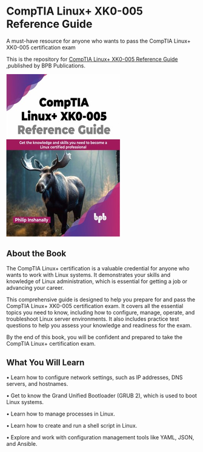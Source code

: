 # CompTIA Linux+ XK0-005 Reference Guide

A must-have resource for anyone who wants to pass the CompTIA Linux+ XK0-005 certification exam

This is the repository for [CompTIA Linux+ XK0-005 Reference Guide
](https://bpbonline.com/products/comptia-linux-xk0-005-reference-guide?variant=42884349919432),published by BPB Publications.

<img src="9789355515735.jpg">

## About the Book
The CompTIA Linux+ certification is a valuable credential for anyone who wants to work with Linux systems. It demonstrates your skills and knowledge of Linux administration, which is essential for getting a job or advancing your career.

This comprehensive guide is designed to help you prepare for and pass the CompTIA Linux+ XK0-005 certification exam. It covers all the essential topics you need to know, including how to configure, manage, operate, and troubleshoot Linux server environments. It also includes practice test questions to help you assess your knowledge and readiness for the exam.

By the end of this book, you will be confident and prepared to take the CompTIA Linux+ certification exam.

## What You Will Learn
•  Learn how to configure network settings, such as IP addresses, DNS servers, and hostnames.

•  Get to know the Grand Unified Bootloader (GRUB 2), which is used to boot Linux systems.

•  Learn how to manage processes in Linux.

•  Learn how to create and run a shell script in Linux.  

•  Explore and work with configuration management tools like YAML, JSON, and Ansible.


